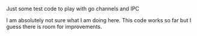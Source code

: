 Just some test code to play with go channels and IPC

I am absolutely not sure what I am doing here. This code works so far but I guess there is room for improvements. 